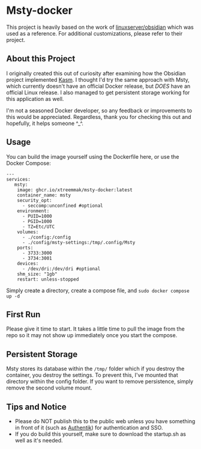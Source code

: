 # Msty-docker
This project is heavily based on the work of [linuxserver/obsidian](https://hub.docker.com/r/linuxserver/obsidian) which was used as a reference. For additional customizations, please refer to their project.

## About this Project
I originally created this out of curiosity after examining how the Obsidian project implemented [Kasm](https://kasmweb.com/). 
I thought I'd try the same approach with Msty, which currently doesn't have an official Docker release, but *DOES* have an official Linux release. I also managed to get persistent storage working for this application as well.

I'm not a seasoned Docker developer, so any feedback or improvements to this would be appreciated. Regardless, thank you for checking this out and hopefully, it helps someone ^_^.

## Usage
You can build the image yourself using the Dockerfile here, or use the Docker Compose:
```
---
services:
   msty:
    image: ghcr.io/xtreemmak/msty-docker:latest
    container_name: msty
    security_opt:
      - seccomp:unconfined #optional
    environment:
      - PUID=1000
      - PGID=1000
      - TZ=Etc/UTC
    volumes:
      - ./config:/config
      - ./config/msty-settings:/tmp/.config/Msty
    ports:
      - 3733:3000
      - 3734:3001
    devices:
      - /dev/dri:/dev/dri #optional
    shm_size: "1gb"
    restart: unless-stopped
```
Simply create a directory, create a compose file, and `sudo docker compose up -d`

## First Run
Please give it time to start. 
It takes a little time to pull the image from the repo so it may not show up immediately once you start the compose.

## Persistent Storage
Msty stores its database within the `/tmp/` folder which if you destroy the container, you destroy the settings. To prevent this, I've mounted that directory within the config folder. 
If you want to remove persistence, simply remove the second volume mount.

## Tips and Notice
- Please do NOT publish this to the public web unless you have something in front of it (such as [Authentik](https://goauthentik.io/)) for authentication and SSO.
- If you do build this yourself, make sure to download the startup.sh as well as it's needed.